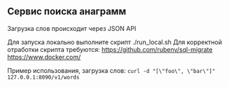 ## Сервис поиска анаграмм

Загрузка слов происходит через JSON API

Для запуска локально выполните скрипт ./run_local.sh
Для корректной отработки скрипта требуются:
https://github.com/rubenv/sql-migrate
https://www.docker.com/

Пример использования, загрузка слов: `curl -d "[\"foo\", \"bar\"]" 127.0.0.1:8090/v1/words`
